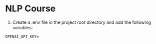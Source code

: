 # NLP Course 

1. Create a .env file in the project root directory and add the following variables:
```
OPENAI_API_KEY=
```
